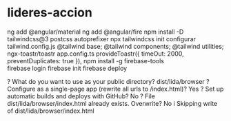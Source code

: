 # lideres-accion

ng add @angular/material
ng add @angular/fire
npm install -D tailwindcss@3 postcss autoprefixer
npx tailwindcss init
configurar tailwind.config.js
@tailwind base;
@tailwind components;
@tailwind utilities;
ngx-toastr/toastr
app.config.ts  provideToastr({ timeOut: 2000, preventDuplicates: true }),
npm install -g firebase-tools  
firebase login
firebase init
firebase deploy


? What do you want to use as your public directory? dist/lida/browser
? Configure as a single-page app (rewrite all urls to /index.html)? Yes
? Set up automatic builds and deploys with GitHub? No
? File dist/lida/browser/index.html already exists. Overwrite? No
i  Skipping write of dist/lida/browser/index.html


